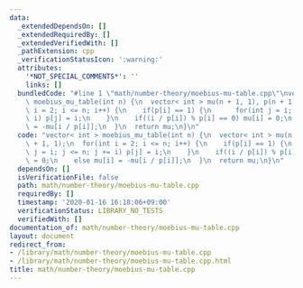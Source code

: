 ```yaml
---
data:
  _extendedDependsOn: []
  _extendedRequiredBy: []
  _extendedVerifiedWith: []
  _pathExtension: cpp
  _verificationStatusIcon: ':warning:'
  attributes:
    '*NOT_SPECIAL_COMMENTS*': ''
    links: []
  bundledCode: "#line 1 \"math/number-theory/moebius-mu-table.cpp\"\nvector< int >\
    \ moebius_mu_table(int n) {\n  vector< int > mu(n + 1, 1), p(n + 1, 1);\n  for(int\
    \ i = 2; i <= n; i++) {\n    if(p[i] == 1) {\n      for(int j = i; j <= n; j +=\
    \ i) p[j] = i;\n    }\n    if((i / p[i]) % p[i] == 0) mu[i] = 0;\n    else mu[i]\
    \ = -mu[i / p[i]];\n  }\n  return mu;\n}\n"
  code: "vector< int > moebius_mu_table(int n) {\n  vector< int > mu(n + 1, 1), p(n\
    \ + 1, 1);\n  for(int i = 2; i <= n; i++) {\n    if(p[i] == 1) {\n      for(int\
    \ j = i; j <= n; j += i) p[j] = i;\n    }\n    if((i / p[i]) % p[i] == 0) mu[i]\
    \ = 0;\n    else mu[i] = -mu[i / p[i]];\n  }\n  return mu;\n}\n"
  dependsOn: []
  isVerificationFile: false
  path: math/number-theory/moebius-mu-table.cpp
  requiredBy: []
  timestamp: '2020-01-16 16:18:06+09:00'
  verificationStatus: LIBRARY_NO_TESTS
  verifiedWith: []
documentation_of: math/number-theory/moebius-mu-table.cpp
layout: document
redirect_from:
- /library/math/number-theory/moebius-mu-table.cpp
- /library/math/number-theory/moebius-mu-table.cpp.html
title: math/number-theory/moebius-mu-table.cpp
---
```

